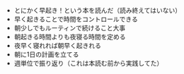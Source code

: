 - とにかく早起き！という本を読んだ（読み終えてはいない）
- 早く起きることで時間をコントロールできる
- 朝少しでもルーティンで続けること大事
- 朝起きる時間よりも夜寝る時間を定める
- 夜早く寝れれば朝早く起きれる
- 朝に1日の計画を立てる
- 週単位で振り返り（これは本読む前から実践してた）